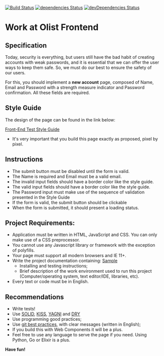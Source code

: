 [![Build Status](https://travis-ci.org/leandrogaspar/work-at-olist-front.svg?branch=master)](https://travis-ci.org/leandrogaspar/work-at-olist-front)
[![dependencies Status](https://david-dm.org/leandrogaspar/work-at-olist-front/status.svg)](https://david-dm.org/leandrogaspar/work-at-olist-front)
[![devDependencies Status](https://david-dm.org/leandrogaspar/work-at-olist-front/dev-status.svg)](https://david-dm.org/leandrogaspar/work-at-olist-front?type=dev)

# Work at Olist Frontend

## Specification

Today, security is everything, but users still have the bad habit of creating
accounts with weak passwords, and it is essential that we can offer the user
ways to keep them safe. So, we must do our best to ensure the safety of our
users.

For this, you should implement a **new account** page, composed of Name, Email
and Password with a strength measure indicator and Password confirmation. All
these fields are required.


## Style Guide

The design of the page can be found in the link below:

[Front-End Test Style Guide](https://www.figma.com/file/rsSlx8jDHls6nWXziElWTk/olist----front-end-test)

* It's very important that you build this page exactly as proposed, pixel by
pixel.

## Instructions

* The submit button must be disabled until the form is valid.
* The Name is required and Email must be a valid email.
* The invalid input fields should have a border color like the style guide.
* The valid input fields should have a border color like the style guide.
* The Password input must make use of the sequence of validation presented in
  the Style Guide
* If the form is valid, the submit button should be clickable
* When the form is submitted, it should present a loading status.


## Project Requirements:

* Application must be written in HTML, JavaScript and CSS. You can only make
  use of a CSS preprocessor.
* You cannot use any Javascript library or framework with the exception of
  polyfills.
* Your page must support all modern browsers and IE 11+.
* Write the project documentation containing: [Sample](https://github.com/elsewhencode/project-guidelines/blob/master/README.sample.md)
  * Installing and testing instructions;
  * Brief description of the work environment used to run this
    project (Computer/operating system, text editor/IDE, libraries, etc).
* Every text or code must be in English.


## Recommendations

* Write tests!
* Use [SOLID](https://en.wikipedia.org/wiki/SOLID_(object-oriented_design)), [KISS](https://en.wikipedia.org/wiki/KISS_principle), [YAGNI](https://en.wikipedia.org/wiki/You_aren%27t_gonna_need_it) and [DRY](https://en.wikipedia.org/wiki/Don%27t_repeat_yourself)
* Use programming good practices;
* Use [git best practices](https://www.git-tower.com/learn/git/ebook/en/command-line/appendix/best-practices),
  with clear messages (written in English);
* If you build this with Web Components it will be a plus.
* Feel free to use any language to serve the page if you need. Using Python,
  Go or Elixir is a plus.

**Have fun!**
